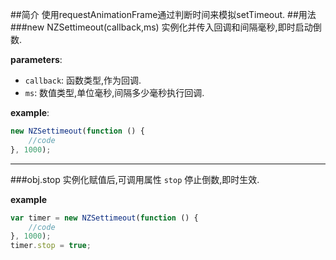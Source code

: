 ##简介
使用requestAnimationFrame通过判断时间来模拟setTimeout.
##用法
###new NZSettimeout(callback,ms)
实例化并传入回调和间隔毫秒,即时启动倒数.

**parameters**:
- `callback`: 函数类型,作为回调.
- `ms`: 数值类型,单位毫秒,间隔多少毫秒执行回调.

**example**:
```javascript
new NZSettimeout(function () {
    //code
}, 1000);
```
---
###obj.stop
实例化赋值后,可调用属性 `stop` 停止倒数,即时生效.

**example**

```javascript
var timer = new NZSettimeout(function () {
    //code
}, 1000);
timer.stop = true;
```